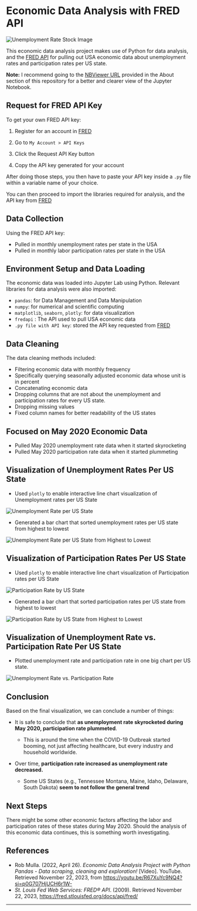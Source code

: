 # Economic Data Analysis with FRED API

![Unemployment Rate Stock Image](unemployment_rate_stock_image.jpg)

This economic data analysis project makes use of Python for data analysis, and the [FRED API](https://fredhelp.stlouisfed.org/fred/about/about-fred/what-is-fred/) for pulling out USA economic data about unemployment rates and participation rates per US state.

**Note:** I recommend going to the [NBViewer URL](https://nbviewer.org/github/jpsam07/economic-data-analysis-with-fredapi/blob/9eb0c473052cc7bc4d91593b8d1fedc5be763537/economic_data_analysis_with_fredapi.ipynb) provided in the About section of this repository for a better and clearer view of the Jupyter Notebook.

## Request for FRED API Key

To get your own FRED API key:

1. Register for an account in [FRED](https://fred.stlouisfed.org/docs/api/fred/)

2. Go to `My Account > API Keys`

3. Click the Request API Key button

4. Copy the API key generated for your account

After doing those steps, you then have to paste your API key inside a `.py` file within a variable name of your choice.

You can then proceed to import the libraries required for analysis, and the API key from [FRED](https://fred.stlouisfed.org/docs/api/fred/)

## Data Collection

Using the FRED API key:
- Pulled in monthly unemployment rates per state in the USA
- Pulled in monthly labor participation rates per state in the USA

## Environment Setup and Data Loading

The economic data was loaded into Jupyter Lab using Python. Relevant libraries for data analysis were also imported:

- `pandas`: for Data Management and Data Manipulation
- `numpy`: for numerical and scientific computing
- `matplotlib`, `seaborn`, `plotly`: for data visualization
- `fredapi` : The API used to pull USA economic data
- `.py file with API key`: stored the API key requested from [FRED](https://fred.stlouisfed.org/docs/api/fred/)

## Data Cleaning

The data cleaning methods included:
- Filtering economic data with monthly frequency
- Specifically querying seasonally adjusted economic data whose unit is in percent
- Concatenating economic data 
- Dropping columns that are not about the unemployment and participation rates for every US state.
- Dropping missing values
- Fixed column names for better readability of the US states

## Focused on May 2020 Economic Data

- Pulled May 2020 unemployment rate data when it started skyrocketing
- Pulled May 2020 participation rate data when it started plummeting

## Visualization of Unemployment Rates Per US State

- Used `plotly` to enable interactive line chart visualization of Unemployment rates per US State

![Unemployment Rate per US State](./images/unemployment_rate_by_us_state_plotly_interactive_line_chart.gif)

- Generated a bar chart that sorted unemployment rates per US state from highest to lowest

![Unemployment Rate per US State from Highest to Lowest](./images/unemployment_rate_by_us_state_bar_chart.png)

## Visualization of Participation Rates Per US State
- Used `plotly` to enable interactive line chart visualization of Participation rates per US State

![Participation Rate by US State](./images/participation_rate_by_us_state_plotly_line_chart.gif)

- Generated a bar chart that sorted participation rates per US state from highest to lowest

![Participation Rate by US State from Highest to Lowest](./images/participation_rate_by_us_state_bar_chart.png)

## Visualization of Unemployment Rate vs. Participation Rate Per US State
- Plotted unemployment rate and participation rate in one big chart per US state.

![Unemployment Rate vs. Participation Rate](./images/unemployment_vs_participation_rate_by_us_state.png)

## Conclusion

Based on the final visualization, we can conclude a number of things:  

- It is safe to conclude that **as unemployment rate skyrocketed during May 2020, participation rate plummeted**.

	- This is around the time when the COVID-19 Outbreak started booming, not just affecting healthcare, but every industry and household worldwide.

- Over time, **participation rate increased as unemployment rate decreased.**

	- Some US States (e.g., Tennessee Montana, Maine, Idaho, Delaware, South Dakota) **seem to not follow the general trend**

## Next Steps

There might be some other economic factors affecting the labor and participation rates of these states during May 2020. Should the analysis of this economic data continues, this is something worth investigating.

## References

- Rob Mulla. (2022, April 26). _Economic Data Analysis Project with Python Pandas - Data scraping, cleaning and exploration!_ [Video]. YouTube. Retrieved November 22, 2023, from https://youtu.be/R67XuYc9NQ4?si=p0G707HjUCH6r1W-
- _St. Louis Fed Web Services: FRED® API_. (2009). Retrieved November 22, 2023, https://fred.stlouisfed.org/docs/api/fred/

---

